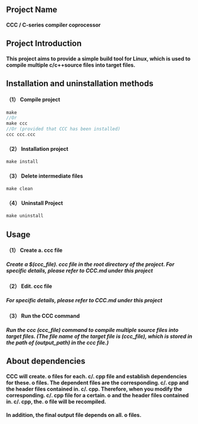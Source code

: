 ## Project Name
#### CCC / C-series compiler coprocessor

## Project Introduction
#### This project aims to provide a simple build tool for Linux, which is used to compile multiple c/c++source files into target files.

## Installation and uninstallation methods
#### （1） Compile project
```c
make 
//Or
make ccc 
//Or (provided that CCC has been installed)
ccc ccc.ccc
```
#### （2） Installation project
```c
make install
```
#### （3） Delete intermediate files
```c
make clean
```
#### （4） Uninstall Project
```c
make uninstall
```

## Usage
#### （1） Create a. ccc file
##### Create a \$(ccc_file). ccc file in the root directory of the project. For specific details, please refer to CCC.md under this project
#### （2） Edit. ccc file
##### For specific details, please refer to CCC.md under this project
#### （3） Run the CCC command
##### Run the ccc (ccc_file) command to compile multiple source files into target files. (The file name of the target file is (ccc_file), which is stored in the path of (output_path) in the ccc file.)
<!--####  （4） Delete intermediate files -->
<!--#####  Run the ccc $(ccc_file) clean command to delete intermediate files. -->

## About dependencies
#### CCC will create. o files for each. c/. cpp file and establish dependencies for these. o files. The dependent files are the corresponding. c/. cpp and the header files contained in. c/. cpp. Therefore, when you modify the corresponding. c/. cpp file for a certain. o and the header files contained in. c/. cpp, the. o file will be recompiled.
#### In addition, the final output file depends on all. o files.